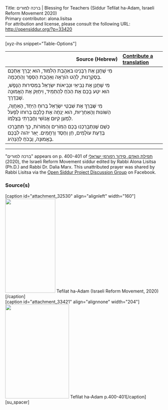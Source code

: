 <html>
<head></head>
<body>
Title: ברכה למורים | Blessing for Teachers (Siddur Tefilat ha-Adam, Israeli Reform Movement 2020)<br />
Primary contributor: alona.lisitsa<br />
For attribution and license, please consult the following URL: <a href="http://opensiddur.org/?p=33420">http://opensiddur.org/?p=33420</a>
<p />
<hr />

[xyz-ihs snippet="Table-Options"]<table style="margin-left: auto; margin-right: auto;" class="draggable">
<thead><tr><th id="x" style="text-align: right;">Source (Hebrew)</th><th style="text-align: left;"><a href="/translate/" target="_blank" rel="noopener">Contribute a translation</a></th></tr></thead>
<tbody>
<tr><td style="vertical-align:top;">
<div class="liturgy" lang="he">
מִי שֶׁחָנֵן אֶת רַבָּנֵינוּ בּאַהֲבַת הַלִּמּוּד,
הוּא יְבָרֵךְ אֶתְכֶם בְּסַקְרָנוּת, 
לַהַט הוֹרָאָה וְאַהֲבַת הַסֵּפֶר וְהַחָכְמָה.
</span></div></td>
 
<td style="vertical-align:top;">
<div class="english" lang="en">

</div></td></tr>


<tr><td style="vertical-align:top;">
<div class="liturgy" lang="he">
מִי שֶׁחָנֵן אֶת נְבִיאֵי וּנְבִיאוֹת יִשְׂרָאֵל בִּמְסִירוּת הַנֶּפֶשׁ,
הוּא יִטַּע בָּכֶם אֶת הַכֹּחַ לְהַתְמִיד, 
וִיחַזֵּק אֶת הָאֱמוּנָה שֶׁבַּדֶּרֶךְ.
</span></div></td>
 
<td style="vertical-align:top;">
<div class="english" lang="en">

</div></td></tr>


<tr><td style="vertical-align:top;">
<div class="liturgy" lang="he">
מִי שֶּׁבֵּרַךְ אֶת שִׁבְטֵי יִשְׂרָאֵל בְּרוּחַ הַיַּחַד, הָאַחֲוָה, הַשּׁוֹנוּת וְהָאַחְרָיוּת,
הוּא יַנְחֶה אֶת כֻּלְכֶם בְּרוּחוֹ לְפְעֹל 
לְמַעַן קִיּוּם אֱנוֹשִׁי וְחֶבְרָתִי בְּצַלְמוֹ.
</span></div></td>
 
<td style="vertical-align:top;">
<div class="english" lang="en">

</div></td></tr>


<tr><td style="vertical-align:top;">
<div class="liturgy" lang="he">
כְּשֵׁם שֶׁנִּתְבָּרַכְנוּ בָּכֶם הַמּוֹרִים וְהַמּוֹרוֹת,
כָּךְ תִּתְבָּרְכוּ בְּדַעַת עוֹלָמִים, חֵן וְחֶסֶד וְרַחֲמִים.
יָאֵר יהוה לִבְּכֶם בֶּאֱמוּנָה, 
וְבְכֹחַ לְהַנְהִיג. 
</span></div></td>
 
<td style="vertical-align:top;">
<div class="english" lang="en">

</div></td></tr>
</tbody></table>

<hr />

"ברכה למורים" appears on p. 400-401 of <a href="https://www.facebook.com/תפילת-האדם-סידור-רפורמי-ישראלי-101214578258569">תפילת האדם, סידור רפורמי ישראלי</a> (2020), the Israeli Reform Movement siddur edited by Rabbi Alona Lisitsa (Ph.D.) and Rabbi Dr. Dalia Marx. This unattributed prayer was shared by Rabbi Lisitsa via the <a href="https://www.facebook.com/groups/opensiddur/permalink/10157940070937746/">Open Siddur Project Discussion Group</a> on Facebook.

<h3>Source(s)</h3>

<span style="float: right;">[caption id="attachment_32530" align="alignleft" width="160"]<a href="https://opensiddur.org/wp-content/uploads/2020/06/tefilat-ha-adam-Israeli-REform-Movement-2020.jpg" rel="lightbox"><img src="https://opensiddur.org/wp-content/uploads/2020/06/tefilat-ha-adam-Israeli-REform-Movement-2020-160x300.jpg" alt="" width="160" height="300" class="size-medium wp-image-32530" /></a> Tefilat ha-Adam (Israeli Reform Movement, 2020)[/caption]</span>  <span style="float: left;">[caption id="attachment_33421" align="alignnone" width="204"]<a href="https://opensiddur.org/wp-content/uploads/2020/09/Tefilat-ha-Adam-p.400-401.jpg"><img src="https://opensiddur.org/wp-content/uploads/2020/09/Tefilat-ha-Adam-p.400-401-204x300.jpg" alt="" width="204" height="300" class="size-medium wp-image-33421" /></a> Tefilat ha-Adam p.400-401[/caption]</span>[su_spacer]
</body>
</html>